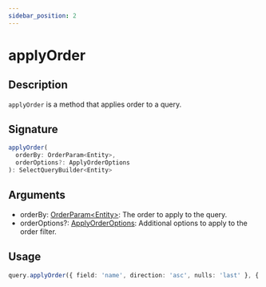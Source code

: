 ```yaml
---
sidebar_position: 2
---
```


# applyOrder

## Description

`applyOrder` is a method that applies order to a query.

## Signature

```typescript
applyOrder(
  orderBy: OrderParam<Entity>,
  orderOptions?: ApplyOrderOptions
): SelectQueryBuilder<Entity>
```

## Arguments

- orderBy: [OrderParam&lt;Entity&gt;](../types/OrderParam): The order to apply to the query.
- orderOptions?: [ApplyOrderOptions](../types/ApplyOrderOptions): Additional options to apply to the order filter.

## Usage

```typescript
query.applyOrder({ field: 'name', direction: 'asc', nulls: 'last' }, { useDoubleQuotes: true })
```